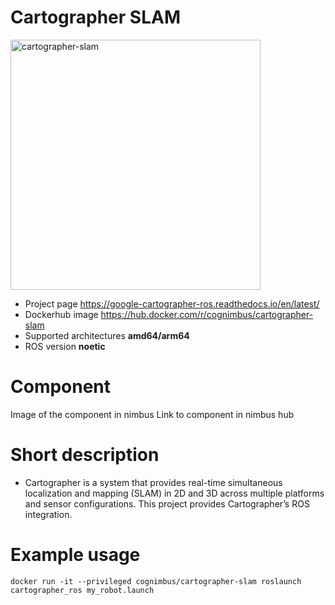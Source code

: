 # Cartographer SLAM

<img src="./cartographer-slam/cartographer-slam.png" alt="cartographer-slam" width="400"/>

* Project page <a href="https://google-cartographer-ros.readthedocs.io/en/latest/">https://google-cartographer-ros.readthedocs.io/en/latest/</a>
* Dockerhub image https://hub.docker.com/r/cognimbus/cartographer-slam
* Supported architectures <b>amd64/arm64</b>
* ROS version <b>noetic</b>


# Component
Image of the component in nimbus
Link to component in nimbus hub

# Short description
* Cartographer is a system that provides real-time simultaneous localization and mapping (SLAM) in 2D and 3D across multiple platforms and sensor configurations. This project provides Cartographer’s ROS integration.

# Example usage
```
docker run -it --privileged cognimbus/cartographer-slam roslaunch cartographer_ros my_robot.launch
```


